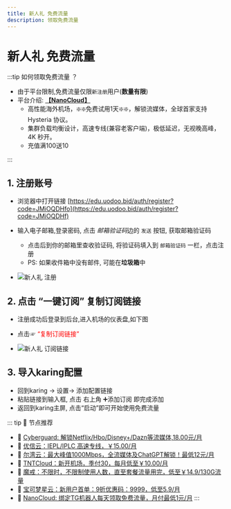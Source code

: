 ```yaml
---
title: 新人礼 免费流量
description: 领取免费流量
---
```


# 新人礼 免费流量

:::tip 如何领取免费流量 ？
- 由于平台限制,免费流量仅限`新注册`用户(**数量有限**)
- 平台介绍: [**【NanoCloud】**](https://edu.uodoo.bid/auth/register?code=JMiOQDHf)
  - 高性能海外机场，❇️❇️免费试用1天❇️❇️，解锁流媒体，全球首家支持 Hysteria 协议。
  - 集群负载均衡设计，高速专线(兼容老客户端)，极低延迟，无视晚高峰，4K 秒开。
  - 充值满100送10

:::

## 1. 注册账号
- 浏览器中打开链接 [https://edu.uodoo.bid/auth/register?code=JMiOQDHfo](https://edu.uodoo.bid/auth/register?code=JMiOQDHf)
- 输入电子邮箱,登录密码, 点击 *邮箱验证码*边的 `发送` 按钮, 获取邮箱验证码
  - 点击后到你的邮箱里查收验证码, 将验证码填入到 `邮箱验证码` 一栏，点击注册
  - PS: 如果收件箱中没有邮件, 可能在**垃圾箱**中

- ![新人礼 注册](/assets/newuser-1.png)


## 2. 点击 “一键订阅” 复制订阅链接
- 注册成功后登录到后台,进入机场的仪表盘,如下图
- 点击☞ <font color="red">“复制订阅链接”</font>

- ![新人礼 订阅链接](/assets/newuser-2.png)



## 3. 导入karing配置
- 回到karing -> 设置-> 添加配置链接
- 粘贴链接到输入框, 点击 右上角 ➕添加订阅 即完成添加
- 返回到karing主屏, 点击“启动”即可开始使用免费流量

::: tip 🎉 节点推荐
- 🚀 [Cyberguard: 解锁Netflix/Hbo/Disney+/Dazn等流媒体,18.00元/月](https://www.cyberguard.best/#/register?code=XsreC0T5)
- 🚀 [优信云：IEPL/IPLC 高速专线，￥15.00/月](https://www.优信云.com/#/register?code=JRtE5uIV)<br>
- 🚀 [尔湾云：最大峰值1000Mbps，全流媒体及ChatGPT解锁！最低12元/月](https://erwan6.net/auth/register?code=BoObCd)<br>
- 🚀 [TNTCloud：新开机场，季付30，每月低至￥10.00/月](https://haibing822.tntvipaff.cc/#/register?code=GtjJVgml)<br>
- 🚀 [魔戒：不限时，不限制使用人数，直至套餐流量用完，低至￥14.9/130G流量](https://mojie.app/#/register?code=sSdtPtLo)<br>
- 🚀 [宝可梦星云：新用户首单：9折优惠码：9999，低至5.9/月 ](https://a.suola.link/pokemon)
- 🚀 [NanoCloud: 绑定TG机器人每天领取免费流量，月付最低1元/月](https://edu.uodoo.bid/auth/register?code=JMiOQDHf)
:::


